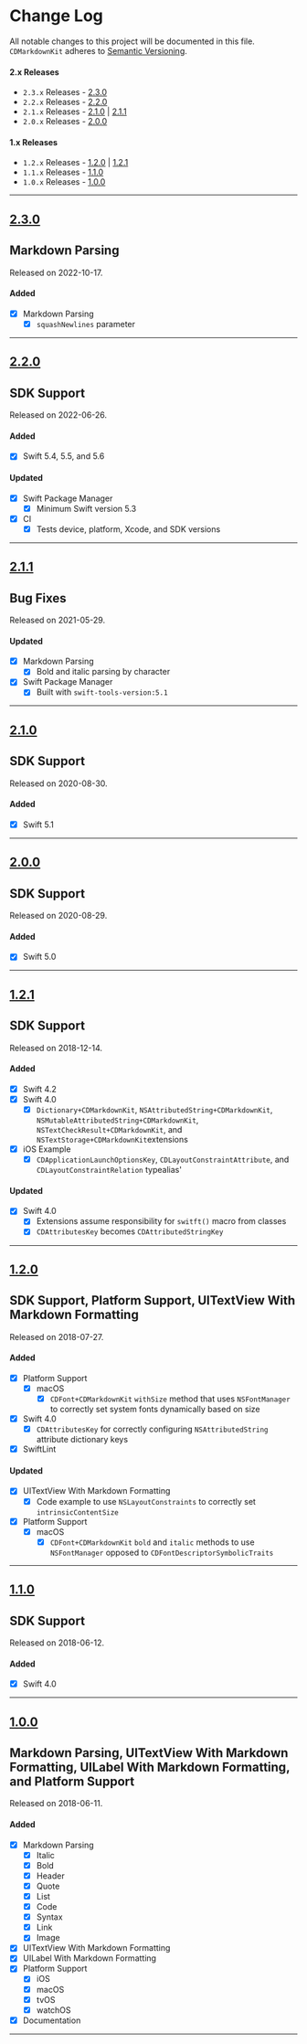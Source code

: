 # Change Log
All notable changes to this project will be documented in this file.
`CDMarkdownKit` adheres to [Semantic Versioning](https://semver.org/).

#### 2.x Releases
- `2.3.x` Releases - [2.3.0](#220)
- `2.2.x` Releases - [2.2.0](#220)
- `2.1.x` Releases - [2.1.0](#210) | [2.1.1](#211)
- `2.0.x` Releases - [2.0.0](#200)

#### 1.x Releases
- `1.2.x` Releases - [1.2.0](#120) | [1.2.1](#121)
- `1.1.x` Releases - [1.1.0](#110)
- `1.0.x` Releases - [1.0.0](#100)

---

## [2.3.0](https://github.com/chrisdhaan/CDMarkdownKit/releases/tag/2.3.0)
## Markdown Parsing
Released on 2022-10-17.

#### Added

- [x] Markdown Parsing
    - [x] `squashNewlines` parameter

---

## [2.2.0](https://github.com/chrisdhaan/CDMarkdownKit/releases/tag/2.2.0)
## SDK Support
Released on 2022-06-26.

#### Added

- [x] Swift 5.4, 5.5, and 5.6

#### Updated
    
- [x] Swift Package Manager
    - [x] Minimum Swift version 5.3
- [x] CI
    - [x] Tests device, platform, Xcode, and SDK versions

---

## [2.1.1](https://github.com/chrisdhaan/CDMarkdownKit/releases/tag/2.1.1)
## Bug Fixes
Released on 2021-05-29.

#### Updated

- [x] Markdown Parsing
    - [x] Bold and italic parsing by character
- [x] Swift Package Manager
    - [x] Built with `swift-tools-version:5.1`

---

## [2.1.0](https://github.com/chrisdhaan/CDMarkdownKit/releases/tag/2.1.0)
## SDK Support
Released on 2020-08-30.

#### Added

- [x] Swift 5.1

---

## [2.0.0](https://github.com/chrisdhaan/CDMarkdownKit/releases/tag/2.0.0)
## SDK Support
Released on 2020-08-29.

#### Added

- [x] Swift 5.0

---

## [1.2.1](https://github.com/chrisdhaan/CDMarkdownKit/releases/tag/1.2.1)
## SDK Support
Released on 2018-12-14.

#### Added

- [x] Swift 4.2
- [x] Swift 4.0
    - [x] `Dictionary+CDMarkdownKit`, `NSAttributedString+CDMarkdownKit`, `NSMutableAttributedString+CDMarkdownKit`, `NSTextCheckResult+CDMarkdownKit`, and `NSTextStorage+CDMarkdownKit`extensions
- [x] iOS Example
    - [x] `CDApplicationLaunchOptionsKey`, `CDLayoutConstraintAttribute`, and `CDLayoutConstraintRelation` typealias'

#### Updated

- [x] Swift 4.0
    - [x] Extensions assume responsibility for `switft()` macro from classes
    - [x] `CDAttributesKey` becomes `CDAttributedStringKey`

---

## [1.2.0](https://github.com/chrisdhaan/CDMarkdownKit/releases/tag/1.2.0)
## SDK Support, Platform Support, UITextView With Markdown Formatting
Released on 2018-07-27.

#### Added

- [x] Platform Support
    - [x] macOS
        - [x] `CDFont+CDMarkdownKit` `withSize` method that uses `NSFontManager` to correctly set system fonts dynamically based on size
- [x] Swift 4.0
    - [x] `CDAttributesKey`  for correctly configuring `NSAttributedString` attribute dictionary keys
- [x] SwiftLint

#### Updated

- [x] UITextView With Markdown Formatting
    - [x] Code example to use `NSLayoutConstraints` to correctly set `intrinsicContentSize`
- [x] Platform Support
    - [x] macOS
        - [x] `CDFont+CDMarkdownKit` `bold` and `italic` methods to use `NSFontManager` opposed to `CDFontDescriptorSymbolicTraits`

---

## [1.1.0](https://github.com/chrisdhaan/CDMarkdownKit/releases/tag/1.1.0)
## SDK Support
Released on 2018-06-12.

#### Added

- [x] Swift 4.0

---

## [1.0.0](https://github.com/chrisdhaan/CDMarkdownKit/releases/tag/1.0.0)
## Markdown Parsing, UITextView With Markdown Formatting, UILabel With Markdown Formatting, and Platform Support
Released on 2018-06-11.

#### Added

- [x] Markdown Parsing
    - [x] Italic
    - [x] Bold
    - [x] Header
    - [x] Quote
    - [x] List
    - [x] Code
    - [x] Syntax
    - [x] Link
    - [x] Image
- [x] UITextView With Markdown Formatting
- [x] UILabel With Markdown Formatting
- [x] Platform Support
    - [x] iOS
    - [x] macOS
    - [x] tvOS
    - [x] watchOS
- [x] Documentation

---
